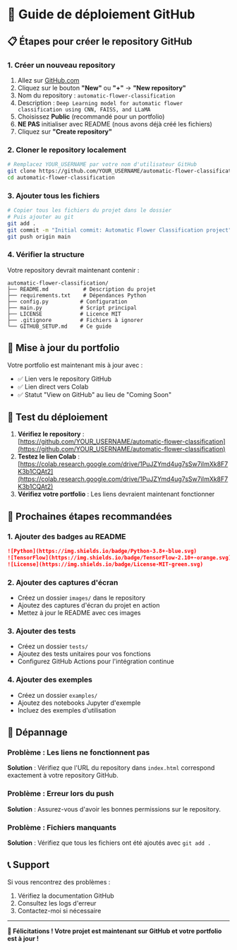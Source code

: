 # 🚀 Guide de déploiement GitHub

## 📋 Étapes pour créer le repository GitHub

### 1. Créer un nouveau repository
1. Allez sur [GitHub.com](https://github.com)
2. Cliquez sur le bouton **"New"** ou **"+"** → **"New repository"**
3. Nom du repository : `automatic-flower-classification`
4. Description : `Deep Learning model for automatic flower classification using CNN, FAISS, and LLaMA`
5. Choisissez **Public** (recommandé pour un portfolio)
6. **NE PAS** initialiser avec README (nous avons déjà créé les fichiers)
7. Cliquez sur **"Create repository"**

### 2. Cloner le repository localement
```bash
# Remplacez YOUR_USERNAME par votre nom d'utilisateur GitHub
git clone https://github.com/YOUR_USERNAME/automatic-flower-classification.git
cd automatic-flower-classification
```

### 3. Ajouter tous les fichiers
```bash
# Copier tous les fichiers du projet dans le dossier
# Puis ajouter au git
git add .
git commit -m "Initial commit: Automatic Flower Classification project"
git push origin main
```

### 4. Vérifier la structure
Votre repository devrait maintenant contenir :
```
automatic-flower-classification/
├── README.md           # Description du projet
├── requirements.txt    # Dépendances Python
├── config.py          # Configuration
├── main.py            # Script principal
├── LICENSE            # Licence MIT
├── .gitignore         # Fichiers à ignorer
└── GITHUB_SETUP.md    # Ce guide
```

## 🔗 Mise à jour du portfolio

Votre portfolio est maintenant mis à jour avec :
- ✅ Lien vers le repository GitHub
- ✅ Lien direct vers Colab
- ✅ Statut "View on GitHub" au lieu de "Coming Soon"

## 📱 Test du déploiement

1. **Vérifiez le repository** : [https://github.com/YOUR_USERNAME/automatic-flower-classification](https://github.com/YOUR_USERNAME/automatic-flower-classification)
2. **Testez le lien Colab** : [https://colab.research.google.com/drive/1PuJZYmd4ug7sSw7iImXk8F7K3b1CQAt2](https://colab.research.google.com/drive/1PuJZYmd4ug7sSw7iImXk8F7K3b1CQAt2)
3. **Vérifiez votre portfolio** : Les liens devraient maintenant fonctionner

## 🌟 Prochaines étapes recommandées

### 1. Ajouter des badges au README
```markdown
![Python](https://img.shields.io/badge/Python-3.8+-blue.svg)
![TensorFlow](https://img.shields.io/badge/TensorFlow-2.10+-orange.svg)
![License](https://img.shields.io/badge/License-MIT-green.svg)
```

### 2. Ajouter des captures d'écran
- Créez un dossier `images/` dans le repository
- Ajoutez des captures d'écran du projet en action
- Mettez à jour le README avec ces images

### 3. Ajouter des tests
- Créez un dossier `tests/`
- Ajoutez des tests unitaires pour vos fonctions
- Configurez GitHub Actions pour l'intégration continue

### 4. Ajouter des exemples
- Créez un dossier `examples/`
- Ajoutez des notebooks Jupyter d'exemple
- Incluez des exemples d'utilisation

## 🔧 Dépannage

### Problème : Les liens ne fonctionnent pas
**Solution** : Vérifiez que l'URL du repository dans `index.html` correspond exactement à votre repository GitHub.

### Problème : Erreur lors du push
**Solution** : Assurez-vous d'avoir les bonnes permissions sur le repository.

### Problème : Fichiers manquants
**Solution** : Vérifiez que tous les fichiers ont été ajoutés avec `git add .`

## 📞 Support

Si vous rencontrez des problèmes :
1. Vérifiez la documentation GitHub
2. Consultez les logs d'erreur
3. Contactez-moi si nécessaire

---

**🎉 Félicitations ! Votre projet est maintenant sur GitHub et votre portfolio est à jour !**
